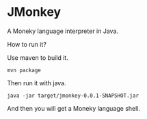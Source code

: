 # JMonkey

A Moneky language interpreter in Java.

How to run it?

Use maven to build it.

```
mvn package
```

Then run it with java.

```
java -jar target/jmonkey-0.0.1-SNAPSHOT.jar
```

And then you will get a Moneky language shell.
